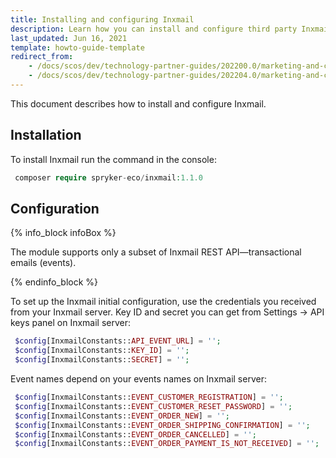 ```yaml
---
title: Installing and configuring Inxmail
description: Learn how you can install and configure third party Inxmail in your Spryker Cloud Commerce OS projects
last_updated: Jun 16, 2021
template: howto-guide-template
redirect_from:
    - /docs/scos/dev/technology-partner-guides/202200.0/marketing-and-conversion/customer-communication/inxmail/installing-and-configuring-inxmail.html
    - /docs/scos/dev/technology-partner-guides/202204.0/marketing-and-conversion/customer-communication/inxmail/installing-and-configuring-inxmail.html
---
```


This document describes how to install and configure Inxmail.

## Installation

To install Inxmail run the command in the console:

```php
 composer require spryker-eco/inxmail:1.1.0
 ```

## Configuration

{% info_block infoBox %}

The module supports only a subset of Inxmail REST API—transactional emails (events).

{% endinfo_block %}

To set up the Inxmail initial configuration, use the credentials you received from your Inxmail server. Key ID and secret you can get from Settings → API keys panel on Inxmail server:

```php
 $config[InxmailConstants::API_EVENT_URL] = '';
 $config[InxmailConstants::KEY_ID] = '';
 $config[InxmailConstants::SECRET] = '';
 ```

Event names depend on your events names on Inxmail server:

```php
 $config[InxmailConstants::EVENT_CUSTOMER_REGISTRATION] = '';
 $config[InxmailConstants::EVENT_CUSTOMER_RESET_PASSWORD] = '';
 $config[InxmailConstants::EVENT_ORDER_NEW] = '';
 $config[InxmailConstants::EVENT_ORDER_SHIPPING_CONFIRMATION] = '';
 $config[InxmailConstants::EVENT_ORDER_CANCELLED] = '';
 $config[InxmailConstants::EVENT_ORDER_PAYMENT_IS_NOT_RECEIVED] = '';
 ```
